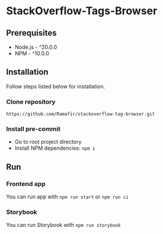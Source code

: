 # StackOverflow-Tags-Browser

## Prerequisites

-   Node.js - ^20.0.0
-   NPM - ^10.0.0

## Installation

Follow steps listed below for installation.

### Clone repository

`https://github.com/Ramafir/stackoverflow-tag-browser.git`

### Install pre-commit

-   Go to root project directory
-   Install NPM dependencies: `npm i`

## Run

### Frontend app

You can run app with `npm run start` or `npm run ci`

### Storybook

You can run Storybook with `npm run storybook`